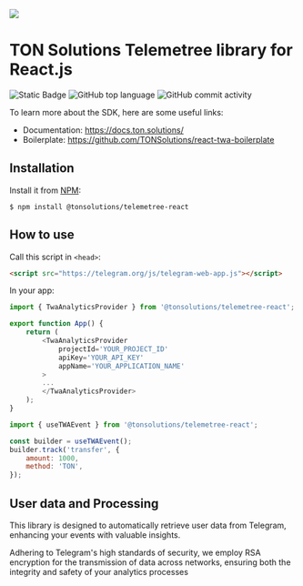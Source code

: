![](https://tc-images-api.s3.eu-central-1.amazonaws.com/gif_cropped.gif)

# TON Solutions Telemetree library for React.js
![Static Badge](https://img.shields.io/badge/build-passing-brightgreen?style=flat) ![GitHub top language](https://img.shields.io/github/languages/top/tonsolutions/telemetree-react) ![GitHub commit activity](https://img.shields.io/github/commit-activity/w/tonsolutions/telemetree-react)

To learn more about the SDK, here are some useful links:
- Documentation: https://docs.ton.solutions/
- Boilerplate: https://github.com/TONSolutions/react-twa-boilerplate

## Installation

Install it from [NPM](https://www.npmjs.com/package/@tonsolutions/telemetree-react):
```
$ npm install @tonsolutions/telemetree-react
```

## How to use
Call this script in `<head>`:

```html
<script src="https://telegram.org/js/telegram-web-app.js"></script>
```
In your app:

```javascript
import { TwaAnalyticsProvider } from '@tonsolutions/telemetree-react';

export function App() {
    return (
        <TwaAnalyticsProvider
            projectId='YOUR_PROJECT_ID'
            apiKey='YOUR_API_KEY'
            appName='YOUR_APPLICATION_NAME'
        >
        ...
        </TwaAnalyticsProvider>
    );
}
```

```js
import { useTWAEvent } from '@tonsolutions/telemetree-react';

const builder = useTWAEvent();
builder.track('transfer', {
    amount: 1000,
    method: 'TON',
});
```

## User data and Processing
This library is designed to automatically retrieve user data from Telegram, enhancing your events with valuable insights. 

Adhering to Telegram's high standards of security, we employ RSA encryption for the transmission of data across networks, ensuring both the integrity and safety of your analytics processes
